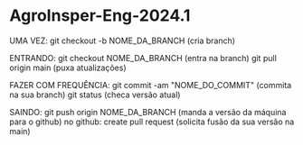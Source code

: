 # AgroInsper-Eng-2024.1

UMA VEZ:
git checkout -b NOME_DA_BRANCH (cria branch)


ENTRANDO:
git checkout NOME_DA_BRANCH (entra na branch)
git pull origin main (puxa atualizações)

FAZER COM FREQUÊNCIA:
git commit -am "NOME_DO_COMMIT" (commita na sua branch)
git status (checa versão atual)

SAINDO:
git push origin NOME_DA_BRANCH (manda a versão da máquina para o github)
no github: create pull request (solicita fusão da sua versão na main)
